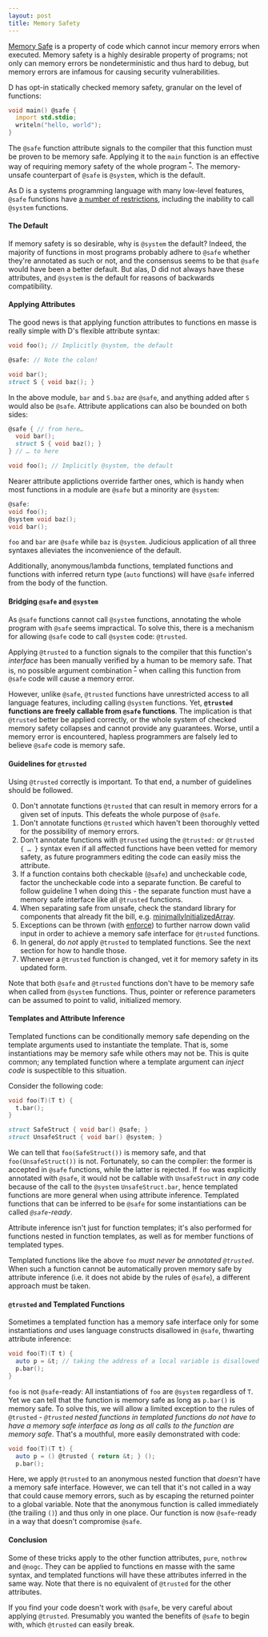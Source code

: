 ```yaml
---
layout: post
title: Memory Safety
---
```


[Memory Safe](http://en.wikipedia.org/wiki/Memory_safety) is a property of code
which cannot incur memory errors when executed. Memory safety is a highly
desirable property of programs; not only can memory errors be nondeterministic
and thus hard to debug, but memory errors are infamous for causing security
vulnerabilities.

D has opt-in statically checked memory safety, granular on the level of
functions:

```d
void main() @safe {
  import std.stdio;
  writeln("hello, world");
}
```

The `@safe` function attribute signals to the compiler that this function must
be proven to be memory safe. Applying it to the `main` function is an effective
way of requiring memory safety of the whole program
<sup>[*](# "barring the presence of any `@system` module constructors/destructors")</sup>.
The memory-unsafe counterpart of `@safe` is `@system`, which is the default.

As D is a systems programming language with many low-level features, `@safe`
functions have [a number of
restrictions](http://dlang.org/spec/function.html#function-safety), including
the inability to call `@system` functions.

#### The Default
If memory safety is so desirable, why is `@system` the default? Indeed, the
majority of functions in most programs probably adhere to `@safe` whether
they're annotated as such or not, and the consensus seems to be that `@safe`
would have been a better default. But alas, D did not always have these
attributes, and `@system` is the default for reasons of backwards compatibility.

#### Applying Attributes
The good news is that applying function attributes to functions en masse is
really simple with D's flexible attribute syntax:

```d
void foo(); // Implicitly @system, the default

@safe: // Note the colon!

void bar();
struct S { void baz(); }
```

In the above module, `bar` and `S.baz` are `@safe`, and anything added after `S`
would also be `@safe`. Attribute applications can also be bounded on both sides:

```d
@safe { // from here…
  void bar();
  struct S { void baz(); }
} // … to here

void foo(); // Implicitly @system, the default
```

Nearer attribute applictions override farther ones, which is handy when most
functions in a module are `@safe` but a minority are `@system`:
```d
@safe:
void foo();
@system void baz();
void bar();
```

`foo` and `bar` are `@safe` while `baz` is `@system`. Judicious application of
all three syntaxes alleviates the inconvenience of the default.

Additionally, anonymous/lambda functions, templated functions and functions with
inferred return type (`auto` functions) will have `@safe` inferred from the body
of the function.

#### Bridging `@safe` and `@system`
As `@safe` functions cannot call `@system` functions, annotating the whole
program with `@safe` seems impractical. To solve this, there is a mechanism for
allowing `@safe` code to call `@system` code: `@trusted`.

Applying `@trusted` to a function signals to the compiler that this function's
*interface* has been manually verified by a human to be memory safe. That is,
no possible argument combination
<sup>[*](# "including implicit arguments such as the state of global variables!")</sup>
when calling this function from `@safe` code will cause a memory error.

However, unlike `@safe`, `@trusted` functions have unrestricted access to all
language features, including calling `@system` functions. Yet, **`@trusted`
functions are freely callable from `@safe` functions**. The implication is that
`@trusted` better be applied correctly, or the whole system of checked memory
safety collapses and cannot provide any guarantees. Worse, until a memory error
is encountered, hapless programmers are falsely led to believe `@safe` code is
memory safe.

#### Guidelines for `@trusted`
Using `@trusted` correctly is important. To that end, a number of
guidelines should be followed.

 0. Don't annotate functions `@trusted` that can result in memory errors for a
    given set of inputs. This defeats the whole purpose of `@safe`.
 1. Don't annotate functions `@trusted` which haven't been thoroughly vetted for
    the possibility of memory errors.
 2. Don't annotate functions with `@trusted` using the `@trusted:` or `@trusted
    { … }` syntax even if all affected functions have been vetted for memory
    safety, as future programmers editing the code can easily miss the
    attribute.
 3. If a function contains both checkable (`@safe`) and uncheckable code,
    factor the uncheckable code into a separate function. Be careful to follow
    guideline 1 when doing this - the separate function must have a memory safe
    interface like all `@trusted` functions.
 4. When separating safe from unsafe, check the standard library for components
    that already fit the bill, e.g. [minimallyInitializedArray](https://dlang.org/phobos/std_array.html#minimallyInitializedArray).
 5. Exceptions can be thrown (with
 [enforce](http://dlang.org/phobos/std_exception.html#enforce)) to further
 narrow down valid input in order to achieve a memory safe interface for
 `@trusted` functions.
 6. In general, do *not* apply `@trusted` to templated functions. See the next
 section for how to handle those.
 7. Whenever a `@trusted` function is changed, vet it for memory safety in its
    updated form.

Note that both `@safe` and `@trusted` functions don't have to be memory safe
when called from `@system` functions. Thus, pointer or reference parameters can
be assumed to point to valid, initialized memory.

#### Templates and Attribute Inference
Templated functions can be conditionally memory safe depending on the template
arguments used to instantiate the template. That is, some instantiations may be
memory safe while others may not be. This is quite common; any templated
function where a template argument can *inject code* is suspectible to this
situation.

Consider the following code:

```d
void foo(T)(T t) {
  t.bar();
}

struct SafeStruct { void bar() @safe; }
struct UnsafeStruct { void bar() @system; }
```

We can tell that `foo(SafeStruct())` is memory safe, and that
`foo(UnsafeStruct())` is not. Fortunately, so can the compiler: the former is
accepted in `@safe` functions, while the latter is rejected. If `foo` was
explicitly annotated with `@safe`, it would not be callable with `UnsafeStruct`
in *any* code because of the call to the `@system` `UnsafeStruct.bar`, hence
templated functions are more general when using attribute inference. Templated
functions that can be inferred to be `@safe` for some instantiations can be
called *`@safe`-ready*.

Attribute inference isn't just for function templates; it's also performed for
functions nested in function templates, as well as for member functions of
templated types.

Templated functions like the above `foo` *must never be annotated `@trusted`*.
When such a function cannot be automatically proven memory safe by attribute
inference (i.e. it does not abide by the rules of `@safe`), a different approach
must be taken.

#### `@trusted` and Templated Functions
Sometimes a templated function has a memory safe interface only for some
instantiations *and* uses language constructs disallowed in `@safe`, thwarting
attribute inference:

```d
void foo(T)(T t) {
  auto p = &t; // taking the address of a local variable is disallowed in @safe functions
  p.bar();
}
```

`foo` is not `@safe`-ready: All instantiations of `foo` are `@system` regardless
of `T`. Yet we can tell that the function is memory safe as long as `p.bar()` is
memory safe. To solve this, we will allow a limited exception to the rules of
`@trusted` - *`@trusted` nested functions in templated functions do not have to
have a memory safe interface as long as all calls to the function are memory
safe*. That's a mouthful, more easily demonstrated with code:

```d
void foo(T)(T t) {
  auto p = () @trusted { return &t; } ();
  p.bar();
```

Here, we apply `@trusted` to an anonymous nested function that *doesn't* have a
memory safe interface. However, we can tell that it's not called in a way that
could cause memory errors, such as by escaping the returned pointer to a global
variable. Note that the anonymous function is called immediately (the trailing
`()`) and thus only in one place. Our function is now `@safe`-ready in a way
that doesn't compromise `@safe`.

#### Conclusion
Some of these tricks apply to the other function attributes, `pure`, `nothrow`
and `@nogc`. They can be applied to functions en masse with the same syntax, and
templated functions will have these attributes inferred in the same way. Note
that there is no equivalent of `@trusted` for the other attributes.

If you find your code doesn't work with `@safe`, be very careful about applying
`@trusted`. Presumably you wanted the benefits of `@safe` to begin with, which
`@trusted` can easily break.

